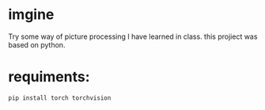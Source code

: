 # imgine
Try some way of picture processing I have learned in class. this projiect was based on  python.

# requiments:
```
pip install torch torchvision
```